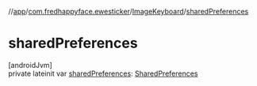 //[app](../../../index.md)/[com.fredhappyface.ewesticker](../index.md)/[ImageKeyboard](index.md)/[sharedPreferences](shared-preferences.md)

# sharedPreferences

[androidJvm]\
private lateinit var [sharedPreferences](shared-preferences.md): [SharedPreferences](https://developer.android.com/reference/kotlin/android/content/SharedPreferences.html)

